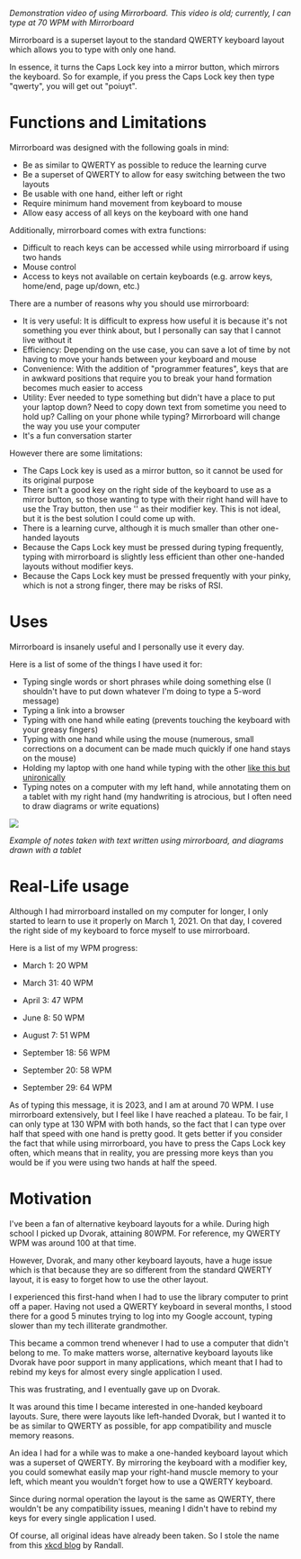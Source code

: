 [//]: # (![]&#40;https://i.imgur.com/RLtDT4C.png &#41;)

[//]: # (*The Mirrorboard Diagram*)

*Demonstration video of using Mirrorboard. This video is old; currently, I can type at 70 WPM with Mirrorboard*

Mirrorboard is a superset layout to the standard QWERTY keyboard layout which allows you to type with only one hand.

In essence, it turns the Caps Lock key into a mirror button, which mirrors the keyboard. So for example, if you press the Caps Lock key then type "qwerty", you will get out "poiuyt".

# Functions and Limitations

Mirrorboard was designed with the following goals in mind:

* Be as similar to QWERTY as possible to reduce the learning curve
* Be a superset of QWERTY to allow for easy switching between the two layouts
* Be usable with one hand, either left or right
* Require minimum hand movement from keyboard to mouse
* Allow easy access of all keys on the keyboard with one hand

Additionally, mirrorboard comes with extra functions:

* Difficult to reach keys can be accessed while using mirrorboard if using two hands
* Mouse control
* Access to keys not available on certain keyboards (e.g. arrow keys, home/end, page up/down, etc.) 

There are a number of reasons why you should use mirrorboard:

* It is very useful: It is difficult to express how useful it is because it's not something you ever think about, but I personally can say that I cannot live without it
* Efficiency: Depending on the use case, you can save a lot of time by not having to move your hands between your keyboard and mouse
* Convenience: With the addition of "programmer features", keys that are in awkward positions that require you to break your hand formation becomes much easier to access
* Utility: Ever needed to type something but didn't have a place to put your laptop down? Need to copy down text from sometime you need to hold up? Calling on your phone while typing? Mirrorboard will change the way you use your computer
* It's a fun conversation starter

However there are some limitations:

* The Caps Lock key is used as a mirror button, so it cannot be used for its original purpose
* There isn't a good key on the right side of the keyboard to use as a mirror button, so those wanting to type with their right hand will have to use the Tray button, then use '' as their modifier key. This is not ideal, but it is the best solution I could come up with. 
* There is a learning curve, although it is much smaller than other one-handed layouts
* Because the Caps Lock key must be pressed during typing frequently, typing with mirrorboard is slightly less efficient than other one-handed layouts without modifier keys.
* Because the Caps Lock key must be pressed frequently with your pinky, which is not a strong finger, there may be risks of RSI.

# Uses

Mirrorboard is insanely useful and I personally use it every day.

Here is a list of some of the things I have used it for:

* Typing single words or short phrases while doing something else (I shouldn't have to put down whatever I'm doing to type a 5-word message)
* Typing a link into a browser
* Typing with one hand while eating (prevents touching the keyboard with your greasy fingers)
* Typing with one hand while using the mouse (numerous, small corrections on a document can be made much quickly if one hand stays on the mouse)
* Holding my laptop with one hand while typing with the other [like this but unironically](https://www.dreamstime.com/young-man-laptop-white-background-image153306931)
* Typing notes on a computer with my left hand, while annotating them on a tablet with my right hand (my handwriting is atrocious, but I often need to draw diagrams or write equations)


![](https://cdn.discordapp.com/attachments/1073687235586691132/1073687490147397753/image.png)

*Example of notes taken with text written using mirrorboard, and diagrams drawn with a tablet*

# Real-Life usage

Although I had mirrorboard installed on my computer for longer, I only started to learn to use it properly on March 1, 2021. On that day, I covered the right side of my keyboard to force myself to use mirrorboard.

Here is a list of my WPM progress:

* March 1: 20 WPM

* March 31: 40 WPM

* April 3: 47 WPM

* June 8: 50 WPM

* August 7: 51 WPM

* September 18: 56 WPM

* September 20: 58 WPM

* September 29: 64 WPM

As of typing this message, it is 2023, and I am at around 70 WPM. I use mirrorboard extensively, but I feel like I have reached a plateau. To be fair, I can only type at 130 WPM with both hands, so the fact that I can type over half that speed with one hand is pretty good. It gets better if you consider the fact that while using mirrorboard, you have to press the Caps Lock key often, which means that in reality, you are pressing more keys than you would be if you were using two hands at half the speed.

# Motivation

I've been a fan of alternative keyboard layouts for a while. During high school I picked up Dvorak, attaining 80WPM. For reference, my QWERTY WPM was around 100 at that time.

However, Dvorak, and many other keyboard layouts, have a huge issue which is that because they are so different from the standard QWERTY layout, it is easy to forget how to use the other layout.

I experienced this first-hand when I had to use the library computer to print off a paper. Having not used a QWERTY keyboard in several months, I stood there for a good 5 minutes trying to log into my Google account, typing slower than my tech illiterate grandmother.

This became a common trend whenever I had to use a computer that didn't belong to me. To make matters worse, alternative keyboard layouts like Dvorak have poor support in many applications, which meant that I had to rebind my keys for almost every single application I used.

This was frustrating, and I eventually gave up on Dvorak.

It was around this time I became interested in one-handed keyboard layouts. Sure, there were layouts like left-handed Dvorak, but I wanted it to be as similar to QWERTY as possible, for app compatibility and muscle memory reasons.

An idea I had for a while was to make a one-handed keyboard layout which was a superset of QWERTY. By mirroring the keyboard with a modifier key, you could somewhat easily map your right-hand muscle memory to your left, which meant you wouldn't forget how to use a QWERTY keyboard.

Since during normal operation the layout is the same as QWERTY, there wouldn't be any compatibility issues, meaning I didn't have to rebind my keys for every single application I used.

Of course, all original ideas have already been taken. So I stole the name from this [xkcd blog](https://blog.xkcd.com/2007/08/14/mirrorboard-a-one-handed-keyboard-layout-for-the-lazy/) by Randall.